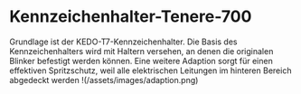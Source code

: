# Kennzeichenhalter-Tenere-700
Grundlage ist der KEDO-T7-Kennzeichenhalter. Die Basis des Kennzeichenhalters wird mit Haltern versehen, an denen die originalen Blinker befestigt werden können. 
Eine weitere Adaption sorgt für einen effektiven Spritzschutz, weil alle elektrischen Leitungen im hinteren Bereich abgedeckt werden
!(/assets/images/adaption.png)

